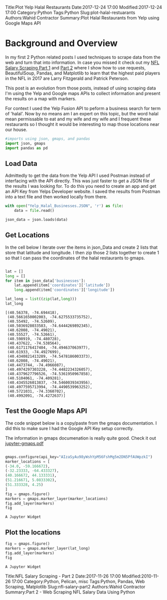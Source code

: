 Title:Plot Yelp Halal Restaurants 
Date:2017-12-24 17:00
Modified:2017-12-24 17:00
Category:Python
Tags:Python
Slug:plot-halal-restuarants
Authors:Wahid Contractor
Summary:Plot Halal Restaurants from Yelp using Google Maps API

# Background and Overview
In my first 2 Python related posts I used techniques to scrape data from the web and turn that into information.  In case you missed it check out my [NFL Salary Scraping Part 1](https://wcontractor.github.io/nfl-salary.html) and [Part 2](https://wcontractor.github.io/nfl-salary-part2.html) where I show how to use requests, BeautifulSoup, Pandas, and Matplotlib to learn that the highest paid players in the NFL in 2017 are Larry Fitzgerald and Patrick Peterson.

This post is an evolution from those posts, instead of using scraping data I'm using the Yelp and Google maps APIs to collect information and present the results on a map with markers.

For context I used the Yelp Fusion API to peform a business search for term of 'halal'.  Now by no means am I an expert on this topic, but the word halal mean permissable to eat and my wife and my wife and I frequent these restaurants so I thought it would be interesting to map those locations near our house.


```python
#imports using json, gmaps, and pandas
import json, gmaps
import pandas as pd
```

## Load Data
Admittedly to get the data from the Yelp API I used Postman instead of interfacing with the API directly.  This was just faster to get a JSON file of the results I was looking for.  To do this you need to create an app and get an API Key from Yelps Developer website.  I saved the results from Postman into a text file and then worked locally from there.


```python
with open("Yelp_Halal_Businesses.JSON", 'r') as file:
    data = file.read()

json_data = json.loads(data)
```

## Get Locations

In the cell below I iterate over the items in json_Data and create 2 lists that store that latitude and longitude.  I then zip those 2 lists together to create 1 so that I can pass the coordinates of the halal restaurants to gmaps.


```python

lat = []
long = []
for item in json_data['businesses']:
    lat.append(item['coordinates']['latitude'])
    long.append(item['coordinates']['longitude'])

lat_long = list((zip(lat,long)))
lat_long
```




    [(40.56378, -74.694418),
     (40.5661650002003, -74.6275533735752),
     (40.55492, -74.52609),
     (40.5036928033583, -74.6444269892345),
     (40.62008, -74.49021),
     (40.55527, -74.52661),
     (40.598919, -74.480728),
     (40.437622, -74.538564),
     (40.6171176417404, -74.494637063977),
     (40.61933, -74.4927699),
     (40.4340821413289, -74.5478186003373),
     (40.62008, -74.49021),
     (40.4473744, -74.4966087),
     (40.4974297303228, -74.4482234326057),
     (40.4379627796526, -74.5361950967858),
     (40.5104061, -74.409281),
     (40.4345526013837, -74.5460039343956),
     (40.4977595713994, -74.4490539963252),
     (40.5721031, -74.3360702),
     (40.4992091, -74.4272637)]



## Test the Google Maps API
The code snippet below is a copy/paste from the gmaps documentation.  I did this to make sure I had the Google API Key setup correctly.  

The information in gmaps documenation is really quite good.  Check it out [jupyter-gmaps.pdf](https://media.readthedocs.org/pdf/jupyter-gmaps/latest/jupyter-gmaps.pdf) 


```python

gmaps.configure(api_key="AIzaSyAu98yWshYpM56FshMg5m2DN5PfAUWpzkI")
marker_locations = [
(-34.0, -59.166672),
(-32.23333, -64.433327),
(40.166672, 44.133331),
(51.216671, 5.0833302),
(51.333328, 4.25)
]
fig = gmaps.figure()
markers = gmaps.marker_layer(marker_locations)
fig.add_layer(markers)
fig
```


    A Jupyter Widget


## Plot the locations


```python
fig = gmaps.figure()
markers = gmaps.marker_layer(lat_long)
fig.add_layer(markers)
fig
```


    A Jupyter Widget

Title:NFL Salary Scraping - Part 2
Date:2017-11-26 17:00
Modified:2010-11-26 17:00
Category:Python, Pelican, misc
Tags:Python, Pandas, Web Scraping, Matplotlib
Slug:nfl-salary-part2
Authors:Wahid Contractor
Summary:Part 2 - Web Scraping NFL Salary Data Using Python

